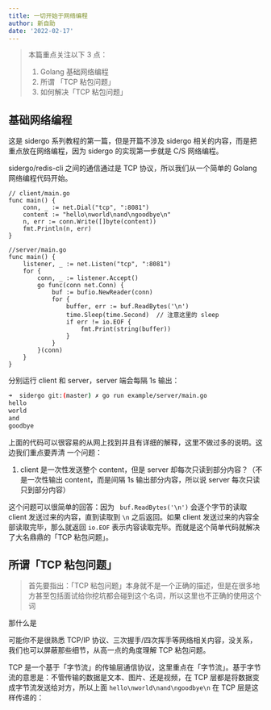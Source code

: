 ```yaml
---
title: 一切开始于网络编程
author: 新自助
date: '2022-02-17'
---
```

> 本篇重点关注以下 3 点：
> 1. Golang 基础网络编程
> 2. 所谓 「TCP 粘包问题」
> 3. 如何解决「TCP 粘包问题」

## 基础网络编程

这是 sidergo 系列教程的第一篇，但是开篇不涉及 sidergo 相关的内容，而是把重点放在网络编程，因为 sidergo 的实现第一步就是 C/S 网络编程。

sidergo/redis-cli 之间的通信通过是 TCP 协议，所以我们从一个简单的 Golang 网络编程代码开始。

```golang
// client/main.go
func main() {
	conn, _ := net.Dial("tcp", ":8081")
	content := "hello\nworld\nand\ngoodbye\n"
	n, err := conn.Write([]byte(content))
	fmt.Println(n, err)
}

//server/main.go
func main() {
	listener, _ := net.Listen("tcp", ":8081")
	for {
		conn, _ := listener.Accept()
		go func(conn net.Conn) {
			buf := bufio.NewReader(conn)
			for {
				buffer, err := buf.ReadBytes('\n')
				time.Sleep(time.Second)  // 注意这里的 sleep
				if err != io.EOF {
					fmt.Print(string(buffer))
				}
			}
		}(conn)
	}
}
```
分别运行 client 和 server，server 端会每隔 1s 输出：
```bash
➜  sidergo git:(master) ✗ go run example/server/main.go
hello
world
and
goodbye
```
上面的代码可以很容易的从网上找到并且有详细的解释，这里不做过多的说明。这边我们重点要弄清 一个问题：
1. client 是一次性发送整个 content，但是 server 却每次只读到部分内容？（不是一次性输出 content，而是间隔 1s 输出部分内容，所以说 server 每次只读只到部分内容）

这个问题可以很简单的回答：因为 ` buf.ReadBytes('\n')`  会逐个字节的读取 client 发送过来的内容，直到读取到 `\n` 之后返回。如果 client 发送过来的内容全部读取完毕，那么就返回 `io.EOF` 表示内容读取完毕。而就是这个简单代码就解决了大名鼎鼎的「TCP 粘包问题」。

## 所谓「TCP 粘包问题」
> 首先要指出：「TCP 粘包问题」本身就不是一个正确的描述，但是在很多地方甚至包括面试给你挖坑都会碰到这个名词，所以这里也不正确的使用这个词

那什么是


可能你不是很熟悉 TCP/IP 协议、三次握手/四次挥手等网络相关内容，没关系，我们也可以屏蔽那些细节，从高一点的角度理解 TCP 粘包问题。

TCP 是一个基于「字节流」的传输层通信协议，这里重点在「字节流」。基于字节流的意思是：不管传输的数据是文本、图片、还是视频，在 TCP 层都是将数据变成字节流发送给对方，所以上面 `hello\nworld\nand\ngoodbye\n` 在 TCP 层是这样传递的：

